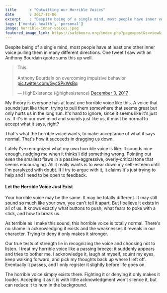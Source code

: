 ```yaml
---
title      : "Outwitting our Horrible Voices"
date       : 2017-12-06
excerpt    : "Despite being of a single mind, most people have inner voices pulling them different directions that we need to avoid."
tags: ['mental health', 'personal']
image: horrible-inner-voices.jpeg
featured_image_link: https://safebooru.org/index.php?page=post&s=view&id=2575698
---
```

Despite being of a single mind, most people have at least one other inner voice pulling them in many different directions. One tweet I saw with an Anthony Bourdain quote sums this up well.

<blockquote class="twitter-tweet" data-lang="en"><p lang="en" dir="ltr">This.<br><br>Anthony Bourdain on overcoming impulsive behavior <a href="https://t.co/GycSPkWsBq">pic.twitter.com/GycSPkWsBq</a></p>&mdash; HighExistence (@highexistence) <a href="https://twitter.com/highexistence/status/937438803488313346?ref_src=twsrc%5Etfw">December 3, 2017</a></blockquote>
<script async src="https://platform.twitter.com/widgets.js" charset="utf-8"></script>

My theory is everyone has at least one horrible voice like this. A voice that sounds just like them, trying to pull them somewhere that seems great but only hurts us in the long run. It's hard to ignore, since it seems like it's just us. If it's in our own mind and sounds just like us, it must be normal to accept what it says, right?

That's what the horrible voice wants, to make acceptance of what it says normal. That's how it succeeds in dragging us down.

Lately I've recognized what my own horrible voice is like. It sounds nice enough, nudging me when it thinks I did something wrong. Pointing out even the smallest flaws in a passive-aggressive, overly-critical tone that seems encouraging. All it really wants is to wear down my self-esteem until I'm paralyzed with doubt. If I try to argue with it, it claims it's just trying to help and I need to be open to feedback.

#### Let the Horrible Voice Just Exist

Your horrible voice may be the same. It may be totally different. It may still sound so much like your own, you can't tell it apart. But I believe it exists in all of us. It knows exactly what buttons to push, what fears to poke with a stick, and how to break us.

As terrible as I make this sound, this horrible voice is totally normal. There's no shame in acknowledging it exists and the weaknesses it reveals in our character. Trying to deny it only makes it stronger.

Our true tests of strength lie in recognizing the voice and choosing not to listen. I treat my horrible voice like a passing breeze: it suddenly appears and tries to bother me. I acknowledge it, laugh at myself, squint my eyes, keep walking forward, and pick my thoughts back up where I left off. Eventually it passes, and I only register it slightly before life goes on.

The horrible voice simply exists there. Fighting it or denying it only makes it louder. Accepting it as it is with little acknowledgment won't silence it, but can reduce it to hum in the background.
